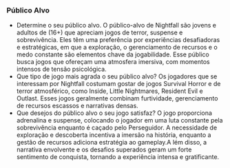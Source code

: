### Público Alvo
- Determine o seu público alvo.
    O público-alvo de Nightfall são jovens e adultos de (16+) que apreciam jogos de terror, suspense e sobrevivência. Eles têm uma preferência por experiências desafiadoras e estratégicas, em que a exploração, o gerenciamento de recursos e o medo constante são elementos chave da jogabilidade. Esse público busca jogos que ofereçam uma atmosfera imersiva, com momentos intensos de tensão psicológica.
- Que tipo de jogo mais agrada o seu público alvo?
  Os jogadores que se interessam por Nightfall costumam gostar de jogos Survival Horror e de terror atmosférico, como Inside, Little Nightmares, Resident Evil e Outlast. Esses jogos geralmente combinam furtividade, gerenciamento de recursos escassos e narrativas densas.
- Que desejos do público alvo o seu jogo satisfaz?
  O jogo proporciona adrenalina e suspense, colocando o jogador em uma luta constante pela sobrevivência enquanto é caçado pelo Perseguidor. A necessidade de exploração e descoberta
incentiva a imersão na história, enquanto a gestão de recursos adiciona estratégia ao gameplay.A lém disso, a narrativa envolvente e os desafios superados geram um forte sentimento de
conquista, tornando a experiência intensa e gratificante.


